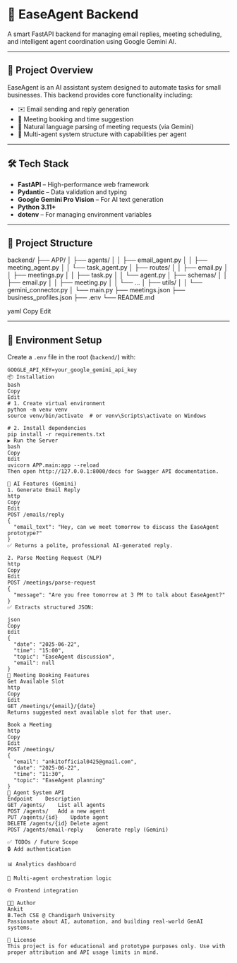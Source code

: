 # 🤖 EaseAgent Backend

A smart FastAPI backend for managing email replies, meeting scheduling, and intelligent agent coordination using Google Gemini AI.

---

## 🚀 Project Overview

EaseAgent is an AI assistant system designed to automate tasks for small businesses. This backend provides core functionality including:

- ✉️ Email sending and reply generation
- 📅 Meeting booking and time suggestion
- 🧠 Natural language parsing of meeting requests (via Gemini)
- 🧠 Multi-agent system structure with capabilities per agent

---

## 🛠️ Tech Stack

- **FastAPI** – High-performance web framework
- **Pydantic** – Data validation and typing
- **Google Gemini Pro Vision** – For AI text generation
- **Python 3.11+**
- **dotenv** – For managing environment variables

---

## 📁 Project Structure

backend/
├── APP/
│ ├── agents/
│ │ ├── email_agent.py
│ │ ├── meeting_agent.py
│ │ └── task_agent.py
│ ├── routes/
│ │ ├── email.py
│ │ ├── meetings.py
│ │ ├── task.py
│ │ └── agent.py
│ ├── schemas/
│ │ ├── email.py
│ │ ├── meeting.py
│ │ └── ...
│ ├── utils/
│ │ └── gemini_connector.py
│ └── main.py
├── meetings.json
├── business_profiles.json
├── .env
└── README.md

yaml
Copy
Edit

---

## 🔑 Environment Setup

Create a `.env` file in the root (`backend/`) with:

```env
GOOGLE_API_KEY=your_google_gemini_api_key
📦 Installation
bash
Copy
Edit
# 1. Create virtual environment
python -m venv venv
source venv/bin/activate  # or venv\Scripts\activate on Windows

# 2. Install dependencies
pip install -r requirements.txt
▶️ Run the Server
bash
Copy
Edit
uvicorn APP.main:app --reload
Then open http://127.0.0.1:8000/docs for Swagger API documentation.

🧠 AI Features (Gemini)
1. Generate Email Reply
http
Copy
Edit
POST /emails/reply
{
  "email_text": "Hey, can we meet tomorrow to discuss the EaseAgent prototype?"
}
✅ Returns a polite, professional AI-generated reply.

2. Parse Meeting Request (NLP)
http
Copy
Edit
POST /meetings/parse-request
{
  "message": "Are you free tomorrow at 3 PM to talk about EaseAgent?"
}
✅ Extracts structured JSON:

json
Copy
Edit
{
  "date": "2025-06-22",
  "time": "15:00",
  "topic": "EaseAgent discussion",
  "email": null
}
📅 Meeting Booking Features
Get Available Slot
http
Copy
Edit
GET /meetings/{email}/{date}
Returns suggested next available slot for that user.

Book a Meeting
http
Copy
Edit
POST /meetings/
{
  "email": "ankitofficial0425@gmail.com",
  "date": "2025-06-22",
  "time": "11:30",
  "topic": "EaseAgent planning"
}
🧩 Agent System API
Endpoint	Description
GET /agents/	List all agents
POST /agents/	Add a new agent
PUT /agents/{id}	Update agent
DELETE /agents/{id}	Delete agent
POST /agents/email-reply	Generate reply (Gemini)

✅ TODOs / Future Scope
🔒 Add authentication

📊 Analytics dashboard

🧠 Multi-agent orchestration logic

🌐 Frontend integration

👨‍💻 Author
Ankit
B.Tech CSE @ Chandigarh University
Passionate about AI, automation, and building real-world GenAI systems.

🏁 License
This project is for educational and prototype purposes only. Use with proper attribution and API usage limits in mind.








